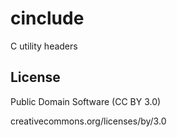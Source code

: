 cinclude
========

C utility headers

License
-----------------------
Public Domain Software (CC BY 3.0)

creativecommons.org/licenses/by/3.0
